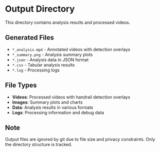 # Output Directory

This directory contains analysis results and processed videos.

## Generated Files
- `*_analysis.mp4` - Annotated videos with detection overlays
- `*_summary.png` - Analysis summary plots
- `*.json` - Analysis data in JSON format
- `*.csv` - Tabular analysis results
- `*.log` - Processing logs

## File Types
- **Videos**: Processed videos with handrail detection overlays
- **Images**: Summary plots and charts
- **Data**: Analysis results in various formats
- **Logs**: Processing information and debug data

## Note
Output files are ignored by git due to file size and privacy constraints. Only the directory structure is tracked.